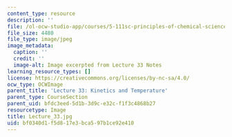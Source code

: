 ```yaml
---
content_type: resource
description: ''
file: /ol-ocw-studio-app/courses/5-111sc-principles-of-chemical-science-fall-2014/bf0340d1f5d817e3bca597b1ce92e410_Lecture_33.jpg
file_size: 4480
file_type: image/jpeg
image_metadata:
  caption: ''
  credit: ''
  image-alt: Image excerpted from Lecture 33 Notes
learning_resource_types: []
license: https://creativecommons.org/licenses/by-nc-sa/4.0/
ocw_type: OCWImage
parent_title: 'Lecture 33: Kinetics and Temperature'
parent_type: CourseSection
parent_uid: bfdc3eed-5d1b-3d9c-e32c-f1f3c4868b27
resourcetype: Image
title: Lecture_33.jpg
uid: bf0340d1-f5d8-17e3-bca5-97b1ce92e410
---
```

